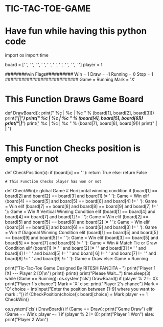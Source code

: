 # TIC-TAC-TOE-GAME
# Have fun while having this python code

import os
import time

board = [' ', ' ', ' ', ' ', ' ', ' ', ' ', ' ', ' ', ' ']
player = 1

########win Flags##########
Win = 1
Draw = -1
Running = 0
Stop = 1
###########################
Game = Running
Mark = 'X'


# This Function Draws Game Board
def DrawBoard():
    print(" %c | %c | %c " % (board[1], board[2], board[3]))
    print("___|___|___")
    print(" %c | %c | %c " % (board[4], board[5], board[6]))
    print("___|___|___")
    print(" %c | %c | %c " % (board[7], board[8], board[9]))
    print("   |   |   ")


# This Function Checks position is empty or not
def CheckPosition(x):
    if (board[x] == ' '):
        return True
    else:
        return False

    # This Function Checks player has won or not


def CheckWin():
    global Game
    # Horizontal winning condition
    if (board[1] == board[2] and board[2] == board[3] and board[1] != ' '):
        Game = Win
    elif (board[4] == board[5] and board[5] == board[6] and board[4] != ' '):
        Game = Win
    elif (board[7] == board[8] and board[8] == board[9] and board[7] != ' '):
        Game = Win
        # Vertical Winning Condition
    elif (board[1] == board[4] and board[4] == board[7] and board[1] != ' '):
        Game = Win
    elif (board[2] == board[5] and board[5] == board[8] and board[2] != ' '):
        Game = Win
    elif (board[3] == board[6] and board[6] == board[9] and board[3] != ' '):
        Game = Win
        # Diagonal Winning Condition
    elif (board[1] == board[5] and board[5] == board[9] and board[5] != ' '):
        Game = Win
    elif (board[3] == board[5] and board[5] == board[7] and board[5] != ' '):
        Game = Win
        # Match Tie or Draw Condition
    elif (board[1] != ' ' and board[2] != ' ' and board[3] != ' ' and board[4] != ' ' and board[5] != ' ' and board[
        6] != ' ' and board[7] != ' ' and board[8] != ' ' and board[9] != ' '):
        Game = Draw
    else:
        Game = Running


print("Tic-Tac-Toe Game Designed By RITESH PANDITA - ")
print("Player 1 [X] --- Player 2 [O]\n")
print()
print()
print("Please Wait...")
time.sleep(3)
while (Game == Running):
    os.system('cls')
    DrawBoard()
    if (player % 2 != 0):
        print("Player 1's chance")
        Mark = 'X'
    else:
        print("Player 2's chance")
        Mark = 'O'
    choice = int(input("Enter the position between [1-9] where you want to mark : "))
    if (CheckPosition(choice)):
        board[choice] = Mark
        player += 1
        CheckWin()

os.system('cls')
DrawBoard()
if (Game == Draw):
    print("Game Draw")
elif (Game == Win):
    player -= 1
    if (player % 2 != 0):
        print("Player 1 Won")
    else:
        print("Player 2 Won")
